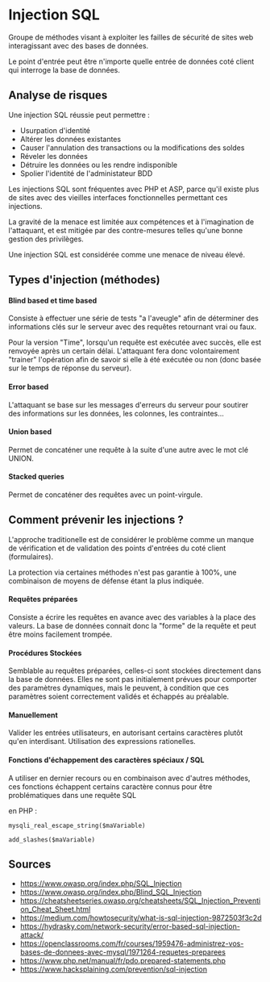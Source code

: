 # Injection SQL

Groupe de méthodes visant à exploiter les failles de sécurité de sites web interagissant avec des bases de données.

Le point d'entrée peut être n'importe quelle entrée de données coté client qui interroge la base de données.

## Analyse de risques

Une injection SQL réussie peut permettre : 
- Usurpation d'identité
- Altérer les données existantes
- Causer l'annulation des transactions ou la modifications des soldes
- Réveler les données
- Détruire les données ou les rendre indisponible
- Spolier l'identité de l'administateur BDD

Les injections SQL sont fréquentes avec PHP et ASP, parce qu'il existe plus de sites avec des vieilles interfaces fonctionnelles permettant ces injections.

La gravité de la menace est limitée aux compétences et à l'imagination de l'attaquant, et est mitigée par des contre-mesures telles qu'une bonne gestion des privilèges. 

Une injection SQL est considérée comme une menace de niveau élevé.

## Types d'injection (méthodes)

#### Blind based et time based

Consiste à effectuer une série de tests "a l'aveugle" afin de déterminer des informations clés sur le serveur avec des requêtes retournant vrai ou faux. 

Pour la version "Time", lorsqu'un requête est exécutée avec succès, elle est renvoyée après un certain délai. L'attaquant fera donc volontairement "trainer" l'opération afin de savoir si elle à été exécutée ou non (donc basée sur le temps de réponse du serveur).

#### Error based
L'attaquant se base sur les messages d'erreurs du serveur pour soutirer des informations sur les données, les colonnes, les contraintes...

#### Union based
Permet de concaténer une requête à la suite d'une autre avec le mot clé UNION.

#### Stacked queries
Permet de concaténer des requêtes avec un point-virgule.

## Comment prévenir les injections ?

L'approche traditionelle est de considérer le problème comme un manque de vérification et de validation des points d'entrées du coté client (formulaires).

La protection via certaines méthodes n'est pas garantie à 100%, une combinaison de moyens de défense étant la plus indiquée. 

#### Requêtes préparées
Consiste a écrire les requêtes en avance avec des variables à la place des valeurs. La base de données connait donc la "forme" de la requête et peut être moins facilement trompée. 

#### Procédures Stockées 

Semblable au requêtes préparées, celles-ci sont stockées directement dans la base de données. Elles ne sont pas initialement prévues pour comporter des paramètres dynamiques, mais le peuvent, à condition que ces paramètres soient correctement validés et échappés au préalable.

#### Manuellement

Valider les entrées utilisateurs, en autorisant certains caractères plutôt qu'en interdisant. Utilisation des expressions rationelles. 

#### Fonctions d'échappement des caractères spéciaux / SQL
A utiliser en dernier recours ou en combinaison avec d'autres méthodes, ces fonctions échappent certains caractère connus pour être problématiques dans une requête SQL 

en PHP : 

```
mysqli_real_escape_string($maVariable)
```
```
add_slashes($maVariable)
```

## Sources

* https://www.owasp.org/index.php/SQL_Injection
* https://www.owasp.org/index.php/Blind_SQL_Injection
* https://cheatsheetseries.owasp.org/cheatsheets/SQL_Injection_Prevention_Cheat_Sheet.html
* https://medium.com/howtosecurity/what-is-sql-injection-9872503f3c2d
* https://hydrasky.com/network-security/error-based-sql-injection-attack/
* https://openclassrooms.com/fr/courses/1959476-administrez-vos-bases-de-donnees-avec-mysql/1971264-requetes-preparees
* https://www.php.net/manual/fr/pdo.prepared-statements.php
* https://www.hacksplaining.com/prevention/sql-injection